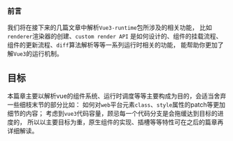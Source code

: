 ### **前言**

我们将在接下来的几篇文章中解析`Vue3-runtime`包所涉及的相关功能，
比如`renderer`渲染器的创建、`custom render API` 是如何设计的、组件的挂载流程、组件的更新流程、`diff`算法解析等等一系列运行时相关的功能，
能帮助你更加了解`Vue3`的运行机制。

## 目标

本篇章主要以解析vue的组件系统、运行时调度等等主要构成为目的，会适当舍弃一些细枝末节的部分比如：
如何对`web`平台元素`class`、`style`属性的patch等更加细节的内容；
考虑到`vue3`代码容量，顾忌每一个代码分支是会拖缓达到目标的进度的，
所以以主要目标为重，原生组件的实现、插槽等等特性可在之后的篇章再详细解读。